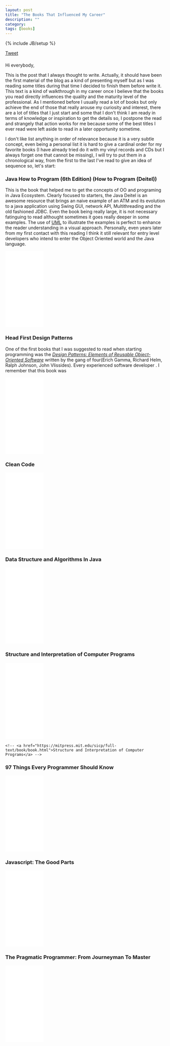 ```yaml
---
layout: post
title: "The Books That Influenced My Career"
description: ""
category: 
tags: [books]
---
```

{% include JB/setup %}

<div style="margin-bottom: 1.5em;">
	<div>
		<a href="https://twitter.com/share" class="twitter-share-button" style="vertical-align: bottom">Tweet</a>
	</div>
	<div>
		<span class="fb-share-button" data-href="http://rafaelcfreire.github.io2015/06/22/the-books-that-influenced-my-career/" data-layout="button"></span>
	</div>
</div>

Hi everybody,

This is the post that I always thought to write. Actually, it should have been the first material of the blog as a kind of presenting myself but as I was reading some titles during that time I decided to finish them before write it. This text is a kind of walkthrough in my career once I believe that the books you read directly influences the quality and the maturity level of the professional. As I mentioned before I usually read a lot of books but only achieve the end of those that really arouse my curiosity and interest, there are a lot of titles that I just start and some that I don't think I am ready in terms of knowledge or inspiration to get the details so, I postpone the read and strangely that action works for me because some of the best titles I ever read were left aside to read in a later opportunity sometime.

I don't like list anything in order of relevance because it is a very subtle concept, even being a personal list it is hard to give a cardinal order for my favorite books (I have already tried do it with my vinyl records and CDs but I always forget one that cannot be missing), I will try to put them in a chronological way, from the first to the last I've read to give an idea of sequence so, let's start:

### Java How to Program (6th Edition) (How to Program (Deitel))
This is the book that helped me to get the concepts of OO and programing in Java Ecosystem. Clearly focused to starters, the Java Deitel is an awesome resource that brings an naive example of an ATM and its evolution to a java application using Swing GUI, network API, Multithreading and the old fashioned JDBC. Even the book being really large, it is not necessary fatinguing to read althought sometimes it goes really deeper in some examples. The use of [UML](http://www.uml.org/) to illustrate the examples is perfect to enhance the reader understanding in a visual approach. Personally, even years later from my first contact with this reading I think it still relevant for entry level developers who intend to enter the Object Oriented world and the Java language.

<div class="bookImages">
	<iframe style="width:120px;height:240px;" marginwidth="0" marginheight="0" scrolling="no" frameborder="0" src="//ws-na.amazon-adsystem.com/widgets/q?ServiceVersion=20070822&OneJS=1&Operation=GetAdHtml&MarketPlace=US&source=ac&ref=tf_til&ad_type=product_link&tracking_id=raffretecbl09-20&marketplace=amazon&region=US&placement=0131483986&asins=0131483986&linkId=N4R26YWGNBX5F5JK&show_border=false&link_opens_in_new_window=true">
	</iframe>
</div>


### Head First Design Patterns
One of the first books that I was suggested to read when starting programming was the <cite>[Design Patterns: Elements of Reusable Object-Oriented Software](https://books.google.com.br/books/about/Design_Patterns.html?id=6oHuKQe3TjQC&redir_esc=y)</cite> written by the gang of four(Erich Gamma, Richard Helm, Ralph Johnson, John Vlissides). Every experienced software developer . I remember that this book was 

<div class="bookImages">
	<iframe style="width:120px;height:240px;" marginwidth="0" marginheight="0" scrolling="no" frameborder="0" src="//ws-na.amazon-adsystem.com/widgets/q?ServiceVersion=20070822&OneJS=1&Operation=GetAdHtml&MarketPlace=US&source=ac&ref=tf_til&ad_type=product_link&tracking_id=raffretecbl09-20&marketplace=amazon&region=US&placement=0596007124&asins=0596007124&linkId=DE26NV7EZTZLQ2BH&show_border=false&link_opens_in_new_window=true">
	</iframe>
</div>

### Clean Code

<div class="bookImages">
	<iframe style="width:120px;height:240px;" marginwidth="0" marginheight="0" scrolling="no" frameborder="0" src="//ws-na.amazon-adsystem.com/widgets/q?ServiceVersion=20070822&OneJS=1&Operation=GetAdHtml&MarketPlace=US&source=ac&ref=tf_til&ad_type=product_link&tracking_id=raffretecbl09-20&marketplace=amazon&region=US&placement=0132350882&asins=0132350882&linkId=6DP443NXFDZAQWX4&show_border=false&link_opens_in_new_window=true">
	</iframe>
</div>

### Data Structure and Algorithms In Java

<div class="bookImages">
	<iframe style="width:120px;height:240px;" marginwidth="0" marginheight="0" scrolling="no" frameborder="0" src="//ws-na.amazon-adsystem.com/widgets/q?ServiceVersion=20070822&OneJS=1&Operation=GetAdHtml&MarketPlace=US&source=ac&ref=tf_til&ad_type=product_link&tracking_id=raffretecbl09-20&marketplace=amazon&region=US&placement=1118771338&asins=1118771338&linkId=CSVQK4VIQH64NLQ2&show_border=false&link_opens_in_new_window=true">
	</iframe>
</div>

### Structure and Interpretation of Computer Programs

<div class="bookImages">
	<iframe style="width:120px;height:240px;" marginwidth="0" marginheight="0" scrolling="no" frameborder="0" src="//ws-na.amazon-adsystem.com/widgets/q?ServiceVersion=20070822&OneJS=1&Operation=GetAdHtml&MarketPlace=US&source=ac&ref=tf_til&ad_type=product_link&tracking_id=raffretecbl09-20&marketplace=amazon&region=US&placement=0262510871&asins=0262510871&linkId=LKFRCQGPXD2DJPGW&show_border=false&link_opens_in_new_window=true">
	</iframe>
</div>

	<!-- <a href="https://mitpress.mit.edu/sicp/full-text/book/book.html">Structure and Interpretation of Computer Programs</a> -->

### 97 Things Every Programmer Should Know

<div class="bookImages">
	<iframe style="width:120px;height:240px;" marginwidth="0" marginheight="0" scrolling="no" frameborder="0" src="//ws-na.amazon-adsystem.com/widgets/q?ServiceVersion=20070822&OneJS=1&Operation=GetAdHtml&MarketPlace=US&source=ac&ref=tf_til&ad_type=product_link&tracking_id=raffretecbl09-20&marketplace=amazon&region=US&placement=0596809484&asins=0596809484&linkId=GONC242LMENHO6XI&show_border=false&link_opens_in_new_window=true">
	</iframe>
</div>

### Javascript: The Good Parts

<div class="bookImages">
	<iframe style="width:120px;height:240px;" marginwidth="0" marginheight="0" scrolling="no" frameborder="0" src="//ws-na.amazon-adsystem.com/widgets/q?ServiceVersion=20070822&OneJS=1&Operation=GetAdHtml&MarketPlace=US&source=ac&ref=tf_til&ad_type=product_link&tracking_id=raffretecbl09-20&marketplace=amazon&region=US&placement=0596517742&asins=0596517742&linkId=DWRBM53RCUG77TGS&show_border=false&link_opens_in_new_window=true">
	</iframe>
</div>

### The Pragmatic Programmer: From Journeyman To Master

<div class="bookImages">
	<iframe style="width:120px;height:240px;" marginwidth="0" marginheight="0" scrolling="no" frameborder="0" src="//ws-na.amazon-adsystem.com/widgets/q?ServiceVersion=20070822&OneJS=1&Operation=GetAdHtml&MarketPlace=US&source=ac&ref=tf_til&ad_type=product_link&tracking_id=raffretecbl09-20&marketplace=amazon&region=US&placement=020161622X&asins=020161622X&linkId=4622AAPXRKREODW7&show_border=false&link_opens_in_new_window=true">
	</iframe>
</div>


<script type="text/javascript" src="/js/main.js"></script>
<link rel="stylesheet" type="text/css" href="/css/styles.css">
